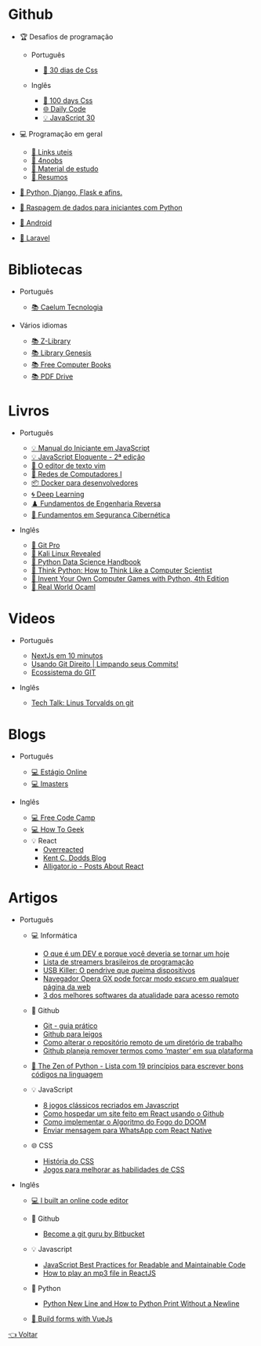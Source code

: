# Github

- 🏆 Desafios de programação

  - Português
    - [🎨 30 dias de Css](https://github.com/MilenaCarecho/30diasDeCSS)
    
  - Inglês
    - [🎨 100 days Css](https://100dayscss.com)
    - [🌐 Daily Code](https://github.com/luanribeiros/daily-code)
    - [💡 JavaScript 30](https://javascript30.com)
  
- 💻 Programação em geral
  - [📔 Links uteis](https://github.com/OfficialMarinho/Links-uteis)
  - [📔 4noobs](https://github.com/he4rt/4noobs)
  - [📔 Material de estudo](https://github.com/dekionbr/MaterialDeEstudo)
  - [📔 Resumos](https://github.com/levxyca/studynotes)
  
- [🐍 Python, Django, Flask e afins.](https://github.com/pug-ma/materiais_estudo)

- [🐍 Raspagem de dados para iniciantes com Python](https://github.com/DwarfThief/Raspagem-de-dados-para-iniciantes)

- [📱 Android](https://github.com/androiddevbr/materiais-de-estudo)

- [🐘 Laravel](https://github.com/lemesdaniel/laravel-links)

# Bibliotecas

- Português

  - [📚 Caelum Tecnologia](https://www.caelum.com.br/apostilas)
  
- Vários idiomas

  - [📚 Z-Library](https://b-ok.lat)
  - [📚 Library Genesis](https://libgen.is)
  - [📚 Free Computer Books](https://freecomputerbooks.com)
  - [📚 PDF Drive](https://www.pdfdrive.com)

# Livros

- Português

  - [💡 Manual do Iniciante em JavaScript](https://github.com/ChristySchott/Manual-Iniciante-JavaScript/blob/master/Livro.md)
  - [💡 JavaScript Eloquente - 2ª edição](https://github.com/braziljs/eloquente-javascript)
  - [📄 O editor de texto vim](https://vimbook.gitbook.io/vimbook)
  - [📶 Redes de Computadores I](https://github.com/Nerd0000/Links-de-Estudo/blob/master/src/Apostila_Redes.pdf)
  - [📦 Docker para desenvolvedores](https://leanpub.com/dockerparadesenvolvedores)
  - [🌀 Deep Learning](http://www.deeplearningbook.com.br)
  - [♟️ Fundamentos de Engenharia Reversa](https://mentebinaria.gitbook.io/engenharia-reversa)
  - [🔐 Fundamentos em Segurança Cibernética](https://github.com/Nerd0000/Links-de-Estudo/blob/master/src/Apostila_Redes.pdf)

- Inglês

  - [🐙 Git Pro](https://git-scm.com/book/en/v2)
  - [🔐 Kali Linux Revealed](https://kali.training/lessons/introduction)
  - [🐍 Python Data Science Handbook](https://jakevdp.github.io/PythonDataScienceHandbook)
  - [🐍 Think Python: How to Think Like a Computer Scientist](http://greenteapress.com/thinkpython2/html/index.html)
  - [🐍 Invent Your Own Computer Games with Python, 4th Edition](http://inventwithpython.com/invent4thed/chapter0.html)
  - [🐫 Real World Ocaml](https://dev.realworldocaml.org/toc.html)


# Videos

- Português

  - [NextJs em 10 minutos](https://youtu.be/K5NDY19sSFA)
  - [Usando Git Direito | Limpando seus Commits!](https://www.youtube.com/watch?v=6OokP-NE49k) 
  - [Ecossistema do GIT](https://www.youtube.com/watch?v=6Czd1Yetaac)

- Inglês

  - [Tech Talk: Linus Torvalds on git](https://www.youtube.com/watch?v=4XpnKHJAok8)   

# Blogs

- Português

  - [💻 Estágio Online](https://estagioonline.com/blog)
  - [💻 Imasters](https://imasters.com.br)

- Inglês

  - [💻 Free Code Camp](https://www.freecodecamp.org/news)
  - [💻 How To Geek](https://www.howtogeek.com)
  - 💡 React
    - [Overreacted](https://overreacted.io)
    - [Kent C. Dodds Blog](https://kentcdodds.com/blog) 
    - [Alligator.io - Posts About React](https://alligator.io/react)

# Artigos

- Português
  
  - 💻 Informática
    - [O que é um DEV e porque você deveria se tornar um hoje](https://medium.com/pergunteaodev/o-que-%C3%A9-um-dev-e-porque-voc%C3%AA-deveria-se-tornar-um-hoje-674638a2fe27)
    - [Lista de streamers brasileiros de programação](http://gabsferreira.com/mais-de-30-streamers-brasileiros-de-programacao-data-science-e-tecnologia-em-geral)
    - [USB Killer: O pendrive que queima dispositivos](https://suporteninja.com/usb-killer-como-funciona-o-pendrive-que-queima-pc-notebook-tv-e-qualquer-outro-dispositivo-com-entrada-usb/?fbclid=IwAR0-0R4W1QEwX2moZk9ljbh8PV-v4Xq1CODq_7J3iFQblN5TTbjybGXBUmo)
    - [Navegador Opera GX pode forçar modo escuro em qualquer página da web](https://canaltech.com.br/apps/navegador-opera-gx-agora-pode-forcar-modo-escuro-em-qualquer-pagina-da-web-166772)
    - [3 dos melhores softwares da atualidade para acesso remoto](https://www.tecmundo.com.br/software/154216-3-melhores-softwares-atualidade-acesso-remoto.htm)
  
  - 🐙 Github
    - [Git - guia prático](https://rogerdudler.github.io/git-guide/index.pt_BR.html)
    - [Github para leigos](https://dev.to/levxyca/pt-br-github-para-leigos-4i7j)
    - [Como alterar o repositório remoto de um diretório de trabalho](https://help.github.com/pt/github/using-git/changing-a-remotes-url) 
    - [Github planeja remover termos como ‘master’ em sua plataforma](https://gizmodo.uol.com.br/github-planeja-remover-termos-como-master)
  
  - [🐍 The Zen of Python - Lista com 19 princípios para escrever bons códigos na linguagem](https://pythonacademy.com.br/zen-of-python)
  
  - 💡 JavaScript
    - [8 jogos clássicos recriados em Javascript](http://gabsferreira.com/8-jogos-classicos-refeitos-em-javascript) 
    - [Como hospedar um site feito em React usando o Github](https://medium.com/@rogeriomattos38/como-hospedar-um-site-feito-em-react-usando-o-github-5e226e2b4cdc) 
    - [Como implementar o Algoritmo do Fogo do DOOM](https://medium.com/@FilipeDeschamps/tutorial-completo-de-como-implementar-o-algoritmo-do-fogo-do-doom-41d38ac39fa7)
    - [Enviar mensagem para WhatsApp com React Native](https://medium.com/@miroldols/enviar-mensagem-para-whatsapp-com-react-native-70239bb65495)
  
  - 🌐 CSS
    - [História do CSS](https://www.felipefialho.com/blog/do-sass-e-bem-ao-css-in-js-a-evolucao-do-css-ao-longo-da-historia)
    - [Jogos para melhorar as habilidades de CSS](https://fernandodossantos.netlify.app/blogs/praticando-css-jogando)

- Inglês
  
  - [💻 I built an online code editor](https://dev.to/chr15m/i-built-an-online-code-editor-3aj5)
  
  - 🐙 Github
    - [Become a git guru by Bitbucket](https://www.atlassian.com/git/tutorials)
  
  - 💡 Javascript
    - [JavaScript Best Practices for Readable and Maintainable Code](https://blog.bitsrc.io/javascript-best-practices-for-readable-and-maintainable-code-b54f0aca2353)
    - [How to play an mp3 file in ReactJS](https://www.cluemediator.com/how-to-play-an-mp3-file-in-reactjs)
  
  - 🐍 Python
    - [Python New Line and How to Python Print Without a Newline](https://www.freecodecamp.org/news/python-new-line-and-how-to-python-print-without-a-newline)
  
  - [🐲 Build forms with VueJs](https://vueformulate.com)

[👈 Voltar](../README.md)
